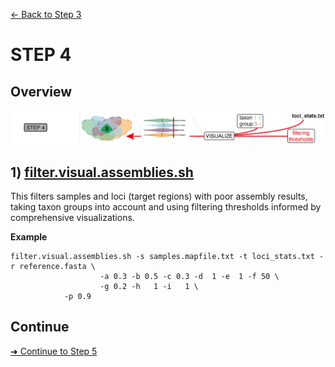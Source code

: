 [← Back to Step 3](Step3_Orthology_Assessment.md)


# STEP 4

## Overview
![Step.png](https://raw.githubusercontent.com/scrameri/CaptureAl/master/tutorial/CaptureAl_Step4.png)


## 1) [filter.visual.assemblies.sh](https://github.com/scrameri/CaptureAl/wiki/filter.visual.assemblies.sh)

This filters samples and loci (target regions) with poor assembly results, taking taxon groups into account and using filtering thresholds informed by comprehensive visualizations.

**Example**
```
filter.visual.assemblies.sh -s samples.mapfile.txt -t loci_stats.txt -r reference.fasta \
				    -a 0.3 -b 0.5 -c 0.3 -d  1 -e  1 -f 50 \
				    -g 0.2 -h   1 -i   1 \
            -p 0.9
```

## Continue
[➜ Continue to Step 5](Step5_Alignment_and_Alignment_Trimming.md)
